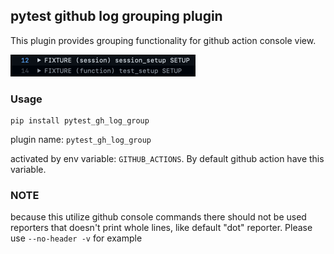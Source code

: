 ## pytest github log grouping plugin

This plugin provides grouping functionality for github action console view.

![img.png](img.png)

### Usage

```
pip install pytest_gh_log_group
```

plugin name: `pytest_gh_log_group`

activated by env variable: `GITHUB_ACTIONS`. By default github action have this variable.


### NOTE

because this utilize github console commands there should not be used reporters that doesn't print whole lines, 
like default "dot" reporter. Please use `--no-header -v`  for example
